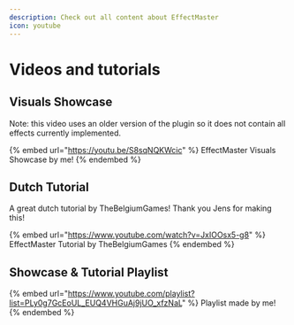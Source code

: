 ```yaml
---
description: Check out all content about EffectMaster
icon: youtube
---
```


# Videos and tutorials

## Visuals Showcase

Note: this video uses an older version of the plugin so it does not contain all effects currently implemented.

{% embed url="https://youtu.be/S8sqNQKWcic" %}
EffectMaster Visuals Showcase by me!
{% endembed %}





## Dutch Tutorial

A great dutch tutorial by TheBelgiumGames! Thank you Jens for making this!

{% embed url="https://www.youtube.com/watch?v=JxIOOsx5-g8" %}
EffectMaster Tutorial by TheBelgiumGames
{% endembed %}





## Showcase & Tutorial Playlist

{% embed url="https://www.youtube.com/playlist?list=PLy0g7GcEoUL_EUQ4VHGuAj9jUO_xfzNaL" %}
Playlist made by me!
{% endembed %}


